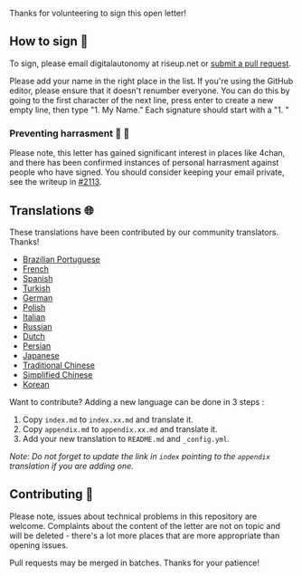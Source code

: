 
Thanks for volunteering to sign this open letter!

## How to sign :memo:

To sign, please email digitalautonomy at riseup.net or [submit a pull request](https://github.com/rms-open-letter/rms-open-letter.github.io/pulls).

Please add your name in the right place in the list. If you're using the GitHub editor, please ensure that it doesn't renumber everyone. You can do this by going to the first character of the next line, press enter to create a new empty line, then type "1. My Name." Each signature should start with a "1. "

### Preventing harrasment :closed_lock_with_key: :email:

Please note, this letter has gained significant interest in places like 4chan, and there has been confirmed instances of personal harrasment against people who have signed. You should consider keeping your email private, see the writeup in [#2113](https://github.com/rms-open-letter/rms-open-letter.github.io/issues/2113#issuecomment-807539234).

## Translations :globe_with_meridians:

These translations have been contributed by our community translators. Thanks!

- [Brazilian Portuguese][pt_BR]
- [French][fr]
- [Spanish][es]
- [Turkish][tr]
- [German][de]
- [Polish][pl]
- [Italian][it]
- [Russian][ru]
- [Dutch][nl]
- [Persian][fa]
- [Japanese][ja]
- [Traditional Chinese][zh_TW]
- [Simplified Chinese][zh_CN]
- [Korean][ko]

[pt_BR]: index.pt.md
[fr]: index.fr.md
[es]: index.es.md
[tr]: index.tr.md
[de]: index.de.md
[pl]: index.pl.md
[it]: index.it.md
[ru]: index.ru.md
[nl]: index.nl.md
[fa]: index.fa.md
[ja]: index.ja.md
[zh_TW]: index.zh_TW.md
[zh_CN]: index.zh_CN.md
[ko]: index.ko.md

Want to contribute? Adding a new language can be done in 3 steps :
1. Copy `index.md` to `index.xx.md` and translate it.
2. Copy `appendix.md` to `appendix.xx.md` and translate it.
3. Add your new translation to `README.md` and `_config.yml`.

_Note: Do not forget to update the link in `index` pointing to the `appendix` translation if you are adding one._

## Contributing :raising_hand:

Please note, issues about technical problems in this repository are welcome. Complaints about the content of the letter are not on topic and will be deleted - there's a lot more places that are more appropriate than opening issues.

Pull requests may be merged in batches. Thanks for your patience!
